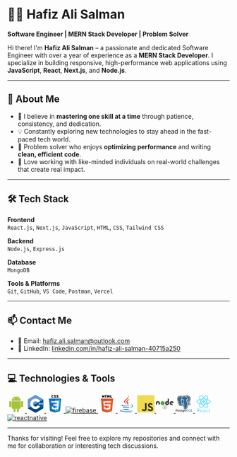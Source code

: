 # 👨‍💻 Hafiz Ali Salman

**Software Engineer | MERN Stack Developer | Problem Solver**

Hi there! I'm **Hafiz Ali Salman** – a passionate and dedicated Software Engineer with over a year of experience as a **MERN Stack Developer**. I specialize in building responsive, high-performance web applications using **JavaScript**, **React**, **Next.js**, and **Node.js**.

---

## 🚀 About Me

- 🔧 I believe in **mastering one skill at a time** through patience, consistency, and dedication.  
- 💡 Constantly exploring new technologies to stay ahead in the fast-paced tech world.  
- 🧠 Problem solver who enjoys **optimizing performance** and writing **clean, efficient code**.  
- 🤝 Love working with like-minded individuals on real-world challenges that create real impact.

---

## 🛠️ Tech Stack

**Frontend**  
`React.js`, `Next.js`, `JavaScript`, `HTML`, `CSS`, `Tailwind CSS`

**Backend**  
`Node.js`, `Express.js`

**Database**  
`MongoDB`

**Tools & Platforms**  
`Git`, `GitHub`, `VS Code`, `Postman`, `Vercel`

---

## 📫 Contact Me

- 📧 Email: [hafiz.ali.salman@outlook.com](mailto:hafiz.ali.salman@outlook.com)  
- 💼 LinkedIn: [linkedin.com/in/hafiz-ali-salman-40715a250](https://linkedin.com/in/hafiz-ali-salman-40715a250)  

---

## 💻 Technologies & Tools

<p align="left">
  <a href="https://developer.android.com" target="_blank" rel="noreferrer">
    <img src="https://raw.githubusercontent.com/devicons/devicon/master/icons/android/android-original.svg" alt="android" width="40" height="40"/>
  </a>
  <a href="https://www.w3schools.com/cpp/" target="_blank" rel="noreferrer">
    <img src="https://raw.githubusercontent.com/devicons/devicon/master/icons/cplusplus/cplusplus-original.svg" alt="cplusplus" width="40" height="40"/>
  </a>
  <a href="https://www.w3schools.com/css/" target="_blank" rel="noreferrer">
    <img src="https://raw.githubusercontent.com/devicons/devicon/master/icons/css3/css3-original-wordmark.svg" alt="css3" width="40" height="40"/>
  </a>
  <a href="https://firebase.google.com/" target="_blank" rel="noreferrer">
    <img src="https://www.vectorlogo.zone/logos/firebase/firebase-icon.svg" alt="firebase" width="40" height="40"/>
  </a>
  <a href="https://www.w3.org/html/" target="_blank" rel="noreferrer">
    <img src="https://raw.githubusercontent.com/devicons/devicon/master/icons/html5/html5-original-wordmark.svg" alt="html5" width="40" height="40"/>
  </a>
  <a href="https://www.java.com" target="_blank" rel="noreferrer">
    <img src="https://raw.githubusercontent.com/devicons/devicon/master/icons/java/java-original.svg" alt="java" width="40" height="40"/>
  </a>
  <a href="https://developer.mozilla.org/en-US/docs/Web/JavaScript" target="_blank" rel="noreferrer">
    <img src="https://raw.githubusercontent.com/devicons/devicon/master/icons/javascript/javascript-original.svg" alt="javascript" width="40" height="40"/>
  </a>
  <a href="https://nodejs.org" target="_blank" rel="noreferrer">
    <img src="https://raw.githubusercontent.com/devicons/devicon/master/icons/nodejs/nodejs-original-wordmark.svg" alt="nodejs" width="40" height="40"/>
  </a>
  <a href="https://www.postgresql.org" target="_blank" rel="noreferrer">
    <img src="https://raw.githubusercontent.com/devicons/devicon/master/icons/postgresql/postgresql-original-wordmark.svg" alt="postgresql" width="40" height="40"/>
  </a>
  <a href="https://reactjs.org/" target="_blank" rel="noreferrer">
    <img src="https://raw.githubusercontent.com/devicons/devicon/master/icons/react/react-original-wordmark.svg" alt="react" width="40" height="40"/>
  </a>
  <a href="https://reactnative.dev/" target="_blank" rel="noreferrer">
    <img src="https://reactnative.dev/img/header_logo.svg" alt="reactnative" width="40" height="40"/>
  </a>
</p>

---

Thanks for visiting! Feel free to explore my repositories and connect with me for collaboration or interesting tech discussions.
